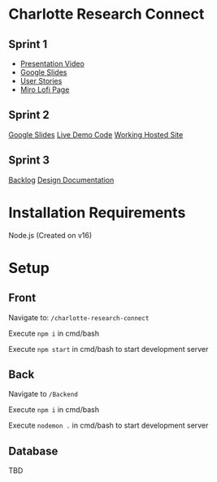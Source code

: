 # Charlotte Research Connect

## Sprint 1

* [Presentation Video](https://youtu.be/vQcjTLjSA3A)
* [Google Slides](https://docs.google.com/presentation/d/1ZQmWnIYBMIlCcJ-WJqHauteEwe30q01cmo9-jEOsNs4/edit#slide=id.gf6b72cc394_0_0)
* [User Stories](https://docs.google.com/spreadsheets/d/178Es_J5rGN5shpM4K5wY__VS9yBluQa7MdfE_j6xqgY/edit#gid=1200079538)
* [Miro Lofi Page](https://miro.com/app/board/o9J_lsUM7k8=/)


## Sprint 2

[Google Slides](https://docs.google.com/presentation/d/1dM4TmmoMYUajvxeP7uF0EYmC2retwHHg38xt4bPv8aU/edit#slide=id.gfcd2b68f6f_0_60)
[Live Demo Code](https://github.com/JokkerBang/Charlotte-Research-Connect)
[Working Hosted Site](https://charlotte-research-connect.web.app/)

## Sprint 3

[Backlog](https://docs.google.com/document/d/13W5ec0oqaOgUdsd316qTUtD8_f5BoeLfLpBFMo5Nu1w/edit)
[Design Documentation](https://docs.google.com/document/d/1raWjttSwjOWhpbzYa_j4530Xr4ih_4IwqdBWXcbtvQo/edit)

# Installation Requirements

Node.js (Created on v16)

# Setup


## Front

Navigate to: `/charlotte-research-connect`

Execute `npm i` in cmd/bash

Execute `npm start` in cmd/bash to start development server

## Back

Navigate to `/Backend`

Execute `npm i` in cmd/bash

Execute `nodemon .` in cmd/bash to start development server


## Database
TBD
